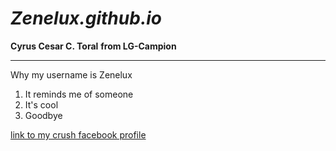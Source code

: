 # *Zenelux.github.io*
**Cyrus Cesar C. Toral**
**from LG-Campion**

----------------------------

Why my username is Zenelux

1. It reminds me of someone
2. It's cool
3. Goodbye

[link to my crush facebook profile](https://www.youtube.com/watch?v=xvFZjo5PgG0)

